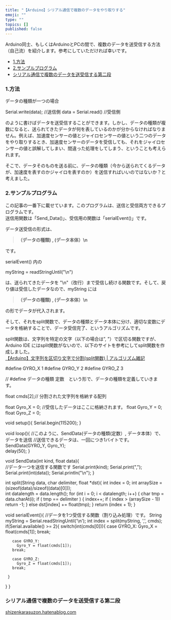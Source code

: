 ```yaml
---
title: "【Arduino】シリアル通信で複数のデータをやり取りする"
emoji: ""
type: ""
topics: []
published: false
---
```


Arduino同士、もしくはArduinoとPCの間で、複数のデータを送受信する方法（自己流）を紹介します。参考にしていただければ幸いです。  
  
* [1.方法](#1方法)
* [2.サンプルプログラム](#2サンプルプログラム)
* [シリアル通信で複数のデータを送受信する第二段](#シリアル通信で複数のデータを送受信する第二段)

### 1.方法

データの種類が一つの場合

Serial.write(data);  //送信側
data = Serial.read()  //受信側

のように書けばデータを送受信することができます。しかし、データの種類が複数になると、送られてきたデータが何を表しているのかが分からなければなりません。例えば、加速度センサーの値とジャイロセンサーの値という二つのデータをやり取りするとき、加速度センサーのデータを受信しても、それをジャイロセンサーの値と誤解してしまい、間違った処理をしてしまう、ということも考えられます。

そこで、データそのものを送る前に、データの種類（今から送られてくるデータが、加速度を表すのかジャイロを表すのか）を送信すればいいのではないか？と考えました。  
  
  
### 2.サンプルプログラム

この記事の一番下に載せています。このプログラムは、送信と受信両方できるプログラムです。  
送信用関数は「Send\_Data()」、受信用の関数は「serialEvent()」です。

データ送受信の形式は、

> **（データの種類) , (データ本体）\\n**

です。

serialEvent() 内の 

myString = readStringUntil("\n")

は、送られてきたデータを "\\n"（改行）まで受信し続ける関数です。そして、戻り値は受信したデータなので、myString には

> **（データの種類) , (データ本体）\\n**

の形でデータが代入されます。

そして、それをsplit関数で、データの種類とデータ本体に分け、適切な変数にデータを格納することで、データ受信完了、というアルゴリズムです。

split関数は、文字列を特定の文字（以下の場合は”, "）で区切る関数ですが、Arduino IDE にはsplit関数がないので、以下のサイトを参考にしてsplit関数を作成しました。  
[【Arduino】文字列を区切り文字で分割(split関数) | アルゴリズム雑記](https://algorithm.joho.info/arduino/string-split-delimiter/)

  
#define GYRO_X 1
#define GYRO_Y 2
#define GYRO_Z 3

// #define データの種類 定数　という形で、データの種類を定義していきます。

float cmds[2];// 分割された文字列を格納する配列 

float Gyro_X = 0;  //受信したデータはここに格納されます。
float Gyro_Y = 0;
float Gyro_Z = 0;

void setup(){
  Serial.begin(115200);
}

void loop(){
  //このように、SendData(データの種類(定数）, データ本体）で、データを送信
  //送信できるデータは、一回につき1バイトです。
  SendData(GYRO_Y, Gyro_Y);   
  delay(50);
}

void SendData(int kind, float data){  
  //データ一つを送信する関数です
  Serial.print(kind);
  Serial.print(","); 
  Serial.print(int(data));
  Serial.println("\n");
}

int split(String data, char delimiter, float *dst){
    int index = 0;
    int arraySize = (sizeof(data)/sizeof((data)[0]));  
    int datalength = data.length();
    for (int i = 0; i < datalength; i++) {
        char tmp = data.charAt(i);
        if ( tmp == delimiter ) {
            index++;
            if ( index > (arraySize - 1)) return -1;
        }
        else dst[index] += float(tmp);
    }
    return (index + 1);
}

void serialEvent(){
  //データを1つ受信する関数（割り込み処理）です。
  String myString = Serial.readStringUntil('\n');
  int index = split(myString, ',', cmds);
  if(Serial.available() >= 2){ 
     switch(int(cmds[0])){
       case GYRO_X:
       Gyro_X = float(cmds[1]);
       break;

       case GYRO_Y:
         Gyro_Y = float(cmds[1]);
       break;
             
       case GYRO_Z:
         Gyro_Z = float(cmds[1]);
       break;
           
     }
  }
}
  
  
### シリアル通信で複数のデータを送受信する第二段

[shizenkarasuzon.hatenablog.com](https://shizenkarasuzon.hatenablog.com/entry/2018/09/21/024721)